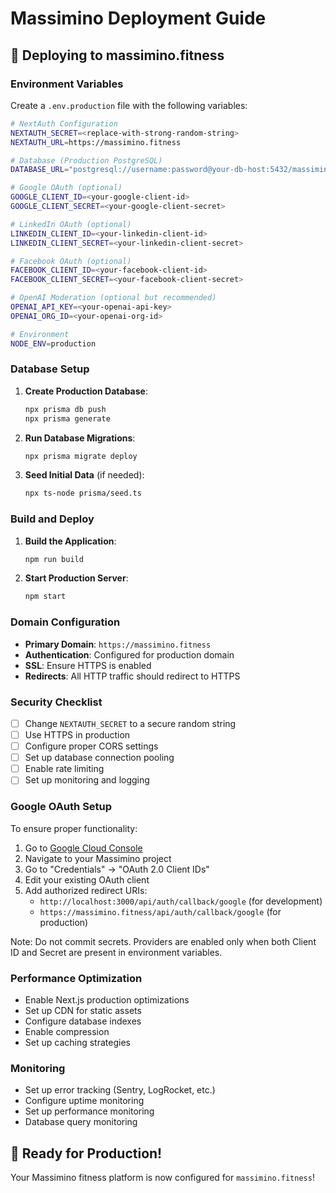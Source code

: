 # Massimino Deployment Guide

## 🚀 Deploying to massimino.fitness

### Environment Variables

Create a `.env.production` file with the following variables:

```bash
# NextAuth Configuration
NEXTAUTH_SECRET=<replace-with-strong-random-string>
NEXTAUTH_URL=https://massimino.fitness

# Database (Production PostgreSQL)
DATABASE_URL="postgresql://username:password@your-db-host:5432/massimino_production?schema=public"

# Google OAuth (optional)
GOOGLE_CLIENT_ID=<your-google-client-id>
GOOGLE_CLIENT_SECRET=<your-google-client-secret>

# LinkedIn OAuth (optional)
LINKEDIN_CLIENT_ID=<your-linkedin-client-id>
LINKEDIN_CLIENT_SECRET=<your-linkedin-client-secret>

# Facebook OAuth (optional)
FACEBOOK_CLIENT_ID=<your-facebook-client-id>
FACEBOOK_CLIENT_SECRET=<your-facebook-client-secret>

# OpenAI Moderation (optional but recommended)
OPENAI_API_KEY=<your-openai-api-key>
OPENAI_ORG_ID=<your-openai-org-id>

# Environment
NODE_ENV=production
```

### Database Setup

1. **Create Production Database**:
   ```bash
   npx prisma db push
   npx prisma generate
   ```

2. **Run Database Migrations**:
   ```bash
   npx prisma migrate deploy
   ```

3. **Seed Initial Data** (if needed):
   ```bash
   npx ts-node prisma/seed.ts
   ```

### Build and Deploy

1. **Build the Application**:
   ```bash
   npm run build
   ```

2. **Start Production Server**:
   ```bash
   npm start
   ```

### Domain Configuration

- **Primary Domain**: `https://massimino.fitness`
- **Authentication**: Configured for production domain
- **SSL**: Ensure HTTPS is enabled
- **Redirects**: All HTTP traffic should redirect to HTTPS

### Security Checklist

- [ ] Change `NEXTAUTH_SECRET` to a secure random string
- [ ] Use HTTPS in production
- [ ] Configure proper CORS settings
- [ ] Set up database connection pooling
- [ ] Enable rate limiting
- [ ] Set up monitoring and logging

### Google OAuth Setup

To ensure proper functionality:

1. Go to [Google Cloud Console](https://console.cloud.google.com/)
2. Navigate to your Massimino project
3. Go to "Credentials" → "OAuth 2.0 Client IDs"
4. Edit your existing OAuth client
5. Add authorized redirect URIs:
   - `http://localhost:3000/api/auth/callback/google` (for development)
   - `https://massimino.fitness/api/auth/callback/google` (for production)

Note: Do not commit secrets. Providers are enabled only when both Client ID and Secret are present in environment variables.

### Performance Optimization

- Enable Next.js production optimizations
- Set up CDN for static assets
- Configure database indexes
- Enable compression
- Set up caching strategies

### Monitoring

- Set up error tracking (Sentry, LogRocket, etc.)
- Configure uptime monitoring
- Set up performance monitoring
- Database query monitoring

## 🎯 Ready for Production!

Your Massimino fitness platform is now configured for `massimino.fitness`!

